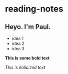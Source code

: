# reading-notes

## Heyo. I'm Paul.
- idea 1
- idea 2
- idea 3

**This is some bold text**

_This is italicized text_

